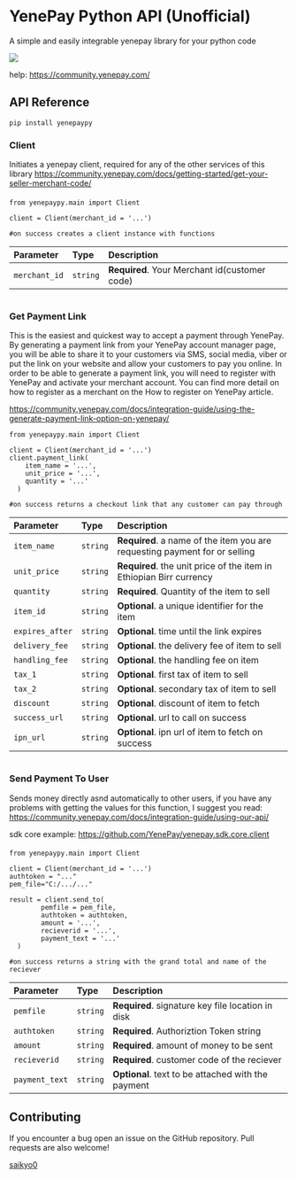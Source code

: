 
# YenePay Python API (Unofficial)

A simple and easily integrable yenepay library for your python code

![](https://yenepay.com/images/logo.png "")

help: https://community.yenepay.com/
## API Reference
```
pip install yenepaypy
```
### Client
Initiates a yenepay client, required for any of the other services of this library
https://community.yenepay.com/docs/getting-started/get-your-seller-merchant-code/
####
```
from yenepaypy.main import Client

client = Client(merchant_id = '...')

#on success creates a client instance with functions
```


| Parameter | Type     | Description                |
| :-------- | :------- | :------------------------- |
| `merchant_id` | `string` | **Required**. Your Merchant id(customer code) |

# 
### Get Payment Link

This is the easiest and quickest way to accept a payment through YenePay. By generating a payment link from your YenePay account manager page, you will be able to share it to your customers via SMS, social media, viber or put the link on your website and allow your customers to pay you online. In order to be able to generate a payment link, you will need to register with YenePay and activate your merchant account. You can find more detail on how to register as a merchant on the How to register on YenePay article.

https://community.yenepay.com/docs/integration-guide/using-the-generate-payment-link-option-on-yenepay/

```
from yenepaypy.main import Client

client = Client(merchant_id = '...')
client.payment_link(
	item_name = '...',
	unit_price = '...',
	quantity = '...'
  )
 
#on success returns a checkout link that any customer can pay through
```
| Parameter | Type     | Description                       |
| :-------- | :------- | :-------------------------------- |
| `item_name`      | `string` | **Required**. a name of the item you are requesting payment for or selling|
| `unit_price`      | `string` | **Required**. the unit price of the item in Ethiopian Birr currency |
| `quantity`      | `string` | **Required**. Quantity of the item to sell|
| `item_id`      | `string` | **Optional**. a unique identifier for the item |
| `expires_after`      | `string` | **Optional**. time until the link expires|
| `delivery_fee`      | `string` | **Optional**. the delivery fee of item to sell|
| `handling_fee`      | `string` | **Optional**. the handling fee on item |
| `tax_1`      | `string` | **Optional**. first tax of item to sell |
| `tax_2`      | `string` | **Optional**. secondary tax of item to sell |
| `discount`      | `string` | **Optional**. discount of item to fetch |
| `success_url`      | `string` | **Optional**. url to call on success|
| `ipn_url`      | `string` | **Optional**. ipn url of item to fetch on success |

# 
### Send Payment To User
Sends money directly asnd automatically to other users, if you have any problems with getting the values for this function, I suggest you read: https://community.yenepay.com/docs/integration-guide/using-our-api/

sdk core example:
https://github.com/YenePay/yenepay.sdk.core.client
####
```
from yenepaypy.main import Client

client = Client(merchant_id = '...')
authtoken = "..."
pem_file="C:/.../..." 

result = client.send_to(
        pemfile = pem_file,
        authtoken = authtoken,
        amount = '...',
        recieverid = '...',
        payment_text = '...'
  )
    
#on success returns a string with the grand total and name of the reciever 
```

| Parameter | Type     | Description                       |
| :-------- | :------- | :-------------------------------- |
| `pemfile `      | `string` | **Required**. signature key file location in disk |
| `authtoken`      | `string` | **Required**. Authoriztion Token string |
| `amount`      | `string` | **Required**. amount of money to be sent |
| `recieverid`      | `string` | **Required**. customer code of the reciever |
| `payment_text`      | `string` | **Optional**. text to be attached with the payment |


## Contributing 
If you encounter a bug open an issue on the GitHub repository. Pull requests are also welcome! 

<a href=https://github.com/saikyo0>saikyo0</a>
